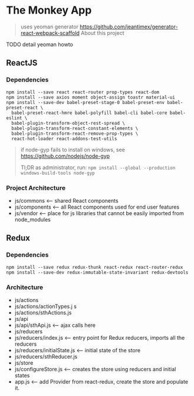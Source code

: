 # The Monkey App
> uses yeoman generator https://github.com/jeantimex/generator-react-webpack-scaffold
About this project

TODO detail yeoman howto

## ReactJS
### Dependencies
```
npm install --save react react-router prop-types react-dom
npm install --save axios moment object-assign toastr material-ui
npm install --save-dev babel-preset-stage-0 babel-preset-env babel-preset-react \
  babel-preset-react-hmre babel-polyfill babel-cli babel-core babel-eslint \
  babel-plugin-transform-object-rest-spread \
  babel-plugin-transform-react-constant-elements \
  babel-plugin-transform-react-remove-prop-types \
  react-hot-loader react-addons-test-utils
```

> if node-gyp fails to install on windows, see https://github.com/nodejs/node-gyp
>
> Tl;DR as administrator, run: `npm install --global --production windows-build-tools node-gyp`

### Project Architecture
>

* js/commons <-- shared React components
* js/components <-- all React components used for end user features
* js/vendor <-- place for js libraries that cannot be easily imported from node_modules

## Redux
### Dependencies
```
npm install --save redux redux-thunk react-redux react-router-redux
npm install --save-dev redux-immutable-state-invariant redux-devtools
```

### Architecture
* js/actions
* js/actions/actionTypes.j   s
* js/actions/sthActions.js
* js/api
* js/api/sthApi.js <-- ajax calls here
* js/reducers
* js/reducers/index.js <-- entry point for Redux reducers, imports all the reducers
* js/reducers/initialState.js <-- initial state of the store
* js/reducers/sthReducer.js
* js/store
* js/configureStore.js <-- creates the store using reducers and initial states
* app.js <-- add Provider from react-redux, create the store and populate it.
